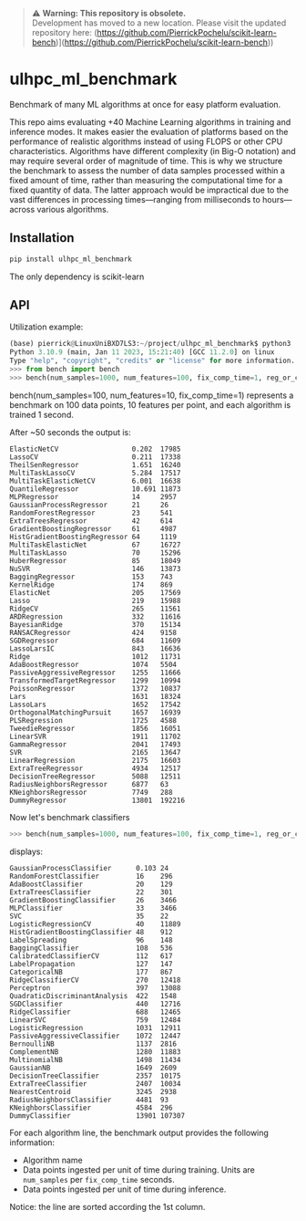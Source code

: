 > ⚠️ **Warning: This repository is obsolete.**  
> Development has moved to a new location. Please visit the updated repository here: (https://github.com/PierrickPochelu/scikit-learn-bench)](https://github.com/PierrickPochelu/scikit-learn-bench))

# ulhpc_ml_benchmark
Benchmark of many ML algorithms at once for easy platform evaluation.

This repo aims evaluating +40 Machine Learning algorithms in training and inference modes. It makes easier the evaluation of platforms based on the performance of realistic algorithms instead of using FLOPS or other CPU characteristics. Algorithms have different complexity (in Big-O notation) and may require several order of magnitude of time. This is why we structure the benchmark to assess the number of data samples processed within a fixed amount of time, rather than measuring the computational time for a fixed quantity of data. The latter approach would be impractical due to the vast differences in processing times—ranging from milliseconds to hours—across various algorithms.
## Installation
```python
pip install ulhpc_ml_benchmark
```
The only dependency is scikit-learn

## API
Utilization example:
```python
(base) pierrick@LinuxUniBXD7LS3:~/project/ulhpc_ml_benchmark$ python3
Python 3.10.9 (main, Jan 11 2023, 15:21:40) [GCC 11.2.0] on linux
Type "help", "copyright", "credits" or "license" for more information.
>>> from bench import bench
>>> bench(num_samples=1000, num_features=100, fix_comp_time=1, reg_or_cls="reg")
```
bench(num_samples=100, num_features=10, fix_comp_time=1) represents a benchmark on 100 data points, 10 features per point, and each algorithm is trained 1 second. 

After ~50 seconds the output is:

```
ElasticNetCV                  0.202  17985  
LassoCV                       0.211  17338  
TheilSenRegressor             1.651  16240  
MultiTaskLassoCV              5.284  17517  
MultiTaskElasticNetCV         6.001  16638  
QuantileRegressor             10.691 11873  
MLPRegressor                  14     2957   
GaussianProcessRegressor      21     26     
RandomForestRegressor         23     541    
ExtraTreesRegressor           42     614    
GradientBoostingRegressor     61     4987   
HistGradientBoostingRegressor 64     1119   
MultiTaskElasticNet           67     16727  
MultiTaskLasso                70     15296  
HuberRegressor                85     18049  
NuSVR                         146    13873  
BaggingRegressor              153    743    
KernelRidge                   174    869    
ElasticNet                    205    17569  
Lasso                         219    15988  
RidgeCV                       265    11561  
ARDRegression                 332    11616  
BayesianRidge                 370    15134  
RANSACRegressor               424    9158   
SGDRegressor                  684    11609  
LassoLarsIC                   843    16636  
Ridge                         1012   11731  
AdaBoostRegressor             1074   5504   
PassiveAggressiveRegressor    1255   11666  
TransformedTargetRegressor    1299   10994  
PoissonRegressor              1372   10837  
Lars                          1631   18324  
LassoLars                     1652   17542  
OrthogonalMatchingPursuit     1657   16939  
PLSRegression                 1725   4588   
TweedieRegressor              1856   16051  
LinearSVR                     1911   11702  
GammaRegressor                2041   17493  
SVR                           2165   13647  
LinearRegression              2175   16603  
ExtraTreeRegressor            4934   12517  
DecisionTreeRegressor         5088   12511  
RadiusNeighborsRegressor      6877   63     
KNeighborsRegressor           7749   288    
DummyRegressor                13801  192216
```

Now let's benchmark classifiers

```python
>>> bench(num_samples=1000, num_features=100, fix_comp_time=1, reg_or_cls="cls")
```

displays:

```
GaussianProcessClassifier      0.103 24     
RandomForestClassifier         16    296    
AdaBoostClassifier             20    129    
ExtraTreesClassifier           22    301    
GradientBoostingClassifier     26    3466   
MLPClassifier                  33    3466   
SVC                            35    22     
LogisticRegressionCV           40    11889  
HistGradientBoostingClassifier 48    912    
LabelSpreading                 96    148    
BaggingClassifier              108   536    
CalibratedClassifierCV         112   617    
LabelPropagation               127   147    
CategoricalNB                  177   867    
RidgeClassifierCV              270   12418  
Perceptron                     397   13088  
QuadraticDiscriminantAnalysis  422   1548   
SGDClassifier                  440   12716  
RidgeClassifier                688   12465  
LinearSVC                      759   12484  
LogisticRegression             1031  12911  
PassiveAggressiveClassifier    1072  12447  
BernoulliNB                    1137  2816   
ComplementNB                   1280  11883  
MultinomialNB                  1498  11434  
GaussianNB                     1649  2609   
DecisionTreeClassifier         2357  10175  
ExtraTreeClassifier            2407  10034  
NearestCentroid                3245  2938   
RadiusNeighborsClassifier      4481  93     
KNeighborsClassifier           4584  296    
DummyClassifier                13901 107307 
```


For each algorithm line, the benchmark output provides the following information:
* Algorithm name
* Data points ingested per unit of time during training. Units are `num_samples` per `fix_comp_time` seconds.
* Data points ingested per unit of time during inference.

Notice: the line are sorted according the 1st column.




